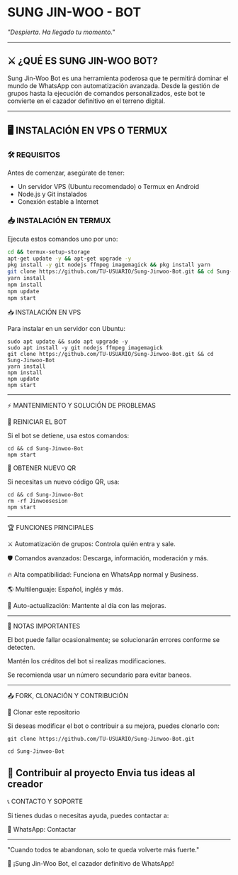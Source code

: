 

# **SUNG JIN-WOO - BOT**  
*"Despierta. Ha llegado tu momento."*  

---

## ⚔️ **¿QUÉ ES SUNG JIN-WOO BOT?**  
Sung Jin-Woo Bot es una herramienta poderosa que te permitirá dominar el mundo de WhatsApp con automatización avanzada. Desde la gestión de grupos hasta la ejecución de comandos personalizados, este bot te convierte en el cazador definitivo en el terreno digital.  

---

## 🖥️ **INSTALACIÓN EN VPS O TERMUX**  

### **🛠️ REQUISITOS**  
Antes de comenzar, asegúrate de tener:  
- Un servidor VPS (Ubuntu recomendado) o Termux en Android  
- Node.js y Git instalados  
- Conexión estable a Internet  

### **📥 INSTALACIÓN EN TERMUX**  
Ejecuta estos comandos uno por uno:  

```bash
cd && termux-setup-storage
apt-get update -y && apt-get upgrade -y
pkg install -y git nodejs ffmpeg imagemagick && pkg install yarn
git clone https://github.com/TU-USUARIO/Sung-Jinwoo-Bot.git && cd Sung-Jinwoo-Bot
yarn install
npm install
npm update
npm start
```
📥 INSTALACIÓN EN VPS

Para instalar en un servidor con Ubuntu:
```
sudo apt update && sudo apt upgrade -y
sudo apt install -y git nodejs ffmpeg imagemagick
git clone https://github.com/TU-USUARIO/Sung-Jinwoo-Bot.git && cd Sung-Jinwoo-Bot
yarn install
npm install
npm update
npm start
```

---

⚡ MANTENIMIENTO Y SOLUCIÓN DE PROBLEMAS

🔄 REINICIAR EL BOT

Si el bot se detiene, usa estos comandos:
```
cd && cd Sung-Jinwoo-Bot
npm start
```
🔑 OBTENER NUEVO QR

Si necesitas un nuevo código QR, usa:
```
cd && cd Sung-Jinwoo-Bot
rm -rf Jinwoosesion
npm start
```

---

🏆 FUNCIONES PRINCIPALES

⚔️ Automatización de grupos: Controla quién entra y sale.

🛡️ Comandos avanzados: Descarga, información, moderación y más.

🔥 Alta compatibilidad: Funciona en WhatsApp normal y Business.

🌎 Multilenguaje: Español, inglés y más.

📌 Auto-actualización: Mantente al día con las mejoras.



---

🏹 NOTAS IMPORTANTES

El bot puede fallar ocasionalmente; se solucionarán errores conforme se detecten.

Mantén los créditos del bot si realizas modificaciones.

Se recomienda usar un número secundario para evitar baneos.



---

📤 FORK, CLONACIÓN Y CONTRIBUCIÓN

🔄 Clonar este repositorio

Si deseas modificar el bot o contribuir a su mejora, puedes clonarlo con:
```
git clone https://github.com/TU-USUARIO/Sung-Jinwoo-Bot.git
```
```
cd Sung-Jinwoo-Bot
```
🚀 Contribuir al proyecto
 Envia tus ideas al creador 
---

📞 CONTACTO Y SOPORTE

Si tienes dudas o necesitas ayuda, puedes contactar a:


📩 WhatsApp: Contactar



---

"Cuando todos te abandonan, solo te queda volverte más fuerte."

🚀 ¡Sung Jin-Woo Bot, el cazador definitivo de WhatsApp!
